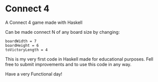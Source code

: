 # Connect 4
A Connect 4 game made with Haskell

Can be made connect N of any board size by changing:

```
boardWidth = 7
boardHeight = 6
toVictoryLength = 4
```

This is my very first code in Haskell made for educational purposes.
Fell free to submit improvements and to use this code in any way.

Have a very Functional day!
